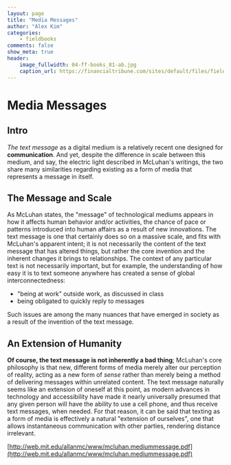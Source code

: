 ```yaml
---
layout: page  
title: "Media Messages"  
author: "Alex Kim"  
categories:  
    - fieldbooks 
comments: false  
show_meta: true
header:
    image_fullwidth: 04-ff-books_81-ab.jpg
    caption_url: https://financialtribune.com/sites/default/files/field/image/17january/04-ff-books_81-ab.jpg
---
```



# Media Messages


## Intro

*The text message* as a digital medium is a relatively recent one designed for **communication**. And yet, despite the difference in scale between this medium, and say, the electric light described in McLuhan's writings, the two share many similarities regarding existing as a form of media that represents a message in itself.

## The Message and Scale

As McLuhan states, the "message" of technological mediums appears in how it affects human behavior and/or activities, the chance of pace or patterns introduced into human affairs as a result of new innovations. The text message is one that certainly does so on a massive scale, and fits with McLuhan's apparent intent; it is not necessarily the content of the text message that has altered things, but rather the core invention and the inherent changes it brings to relationships. The context of any particular text is not necessarily important, but for example, the understanding of how easy it is to text someone anywhere has created a sense of global interconnectedness:

+ "being at work" outside work, as discussed in class
+ being obligated to quickly reply to messages

Such issues are among the many nuances that have emerged in society as a result of the invention of the text message. 
	
	
## An Extension of Humanity

**Of course, the text message is not inherently a bad thing**; McLuhan's core philosophy is that new, different forms of media merely alter our perception of reality, acting as a new form of *sense* rather than merely being a method of delivering messages within unrelated content. The text message naturally seems like an extension of oneself at this point, as modern advances in technology and accessibility have made it nearly universally presumed that any given person will have the ability to use a cell phone, and thus receive text messages, when needed. For that reason, it can be said that texting as a form of media is effectively a natural "extension of ourselves", one that allows instantaneous communication with other parties, rendering distance irrelevant. 

[http://web.mit.edu/allanmc/www/mcluhan.mediummessage.pdf](http://web.mit.edu/allanmc/www/mcluhan.mediummessage.pdf)




